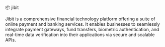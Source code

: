 📦 jibit

Jibit is a comprehensive financial technology platform offering a suite of online payment and banking services. It enables businesses to seamlessly integrate payment gateways, fund transfers, biometric authentication, and real-time data verification into their applications via secure and scalable APIs.